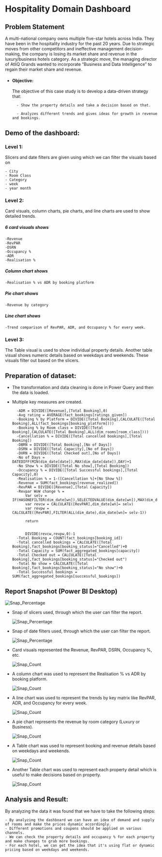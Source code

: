 # Hospitality Domain Dashboard


## Problem Statement

A multi-national company owns multiple five-star hotels across India. They have been in the hospitality industry for the past 20 years. Due to strategic moves from other competitors and ineffective management decision-making, the company is losing its market share and revenue in the luxury/business hotels category. As a strategic move, the managing director of AtliQ Grands wanted to incorporate “Business and Data Intelligence” to regain their market share and revenue.


- #### Objective:

  The objective of this case study is to develop a data-driven strategy that:

        - Show the property details and take a decision based on that.

        - Analyzes different trends and gives ideas for growth in revenue and bookings.

## Demo of the dashboard:

### Level 1: 
Slicers and date filters are given using which we can filter the visuals based on

	- City
	- Room Class
	- Category
	- week
	- year month

### Level 2: 
Card visuals, column charts, pie charts, and line charts are used to show detailed trends.

##### 6 card visuals shows

	-Revenue
	-RevPAR
	-DSRN
	-Occupancy %
	-ADR
	-Realisation %
 
 ##### Column chart shows

 	-Realisation % vs ADR by booking platform

  ##### Pie chart shows

  	-Revenue by category

   ##### Line chart shows

   	-Trend comparison of RevPAR, ADR, and Occupancy % for every week.

### Level 3: 
The Table visual is used to show individual property details. Another table visual shows numeric details based on weekdays and weekends. These visuals filter out based on the slicers.

## Preparation of dataset:

- The transformation and data cleaning is done in Power Query and then the data is loaded.
- Multiple key measures are created.

  		-ADR = DIVIDE([Revenue],[Total Booking],0)
  		-Avg rating = AVERAGE(fact_bookings[ratings_given])
  		-Booking % by Platform = DIVIDE([Total Booking],CALCULATE([Total Booking],ALL(fact_bookings[booking_platform])))
  		-Booking % by Room class = DIVIDE([Total Booking],CALCULATE([Total Booking],ALL(dim_rooms[room_class])))
  		-Cancellation % = DIVIDE([Total cancelled bookings],[Total Booking])
  		-DBRN = DIVIDE([Total Booking],[No of Days])
  		-DSRN = DIVIDE([Total Capacity],[No of Days])
  		-DURN = DIVIDE([Total Checked out],[No of Days])
  		-No of Days = DATEDIFF(MIN(dim_date[date]),MAX(dim_date[date]),DAY)+1
  		-No Show % = DIVIDE([Total No show],[Total Booking])
  		-Occupancy % = DIVIDE([Total Successful bookings],[Total Capacity],0)
  		-Realisation % = 1-([Cancellation %]+[No Show %])
  		-Revenue = SUM(fact_bookings[revenue_realized])
  		-RevPAR = DIVIDE([Revenue],[Total Capacity])
  		-Revpar WoW change % = 
			Var selv = IF(HASONEFILTER(dim_date[wn]),SELECTEDVALUE(dim_date[wn]),MAX(dim_date[wn]))
			var revcw = CALCULATE([RevPAR],dim_date[wn]= selv)
			var revpw =  CALCULATE([RevPAR],FILTER(ALL(dim_date),dim_date[wn]= selv-1))
			
			return
			
			
			DIVIDE(revcw,revpw,0)-1
  		-Total Booking = COUNT(fact_bookings[booking_id])
  		-Total cancelled bookings = CALCULATE([Total Booking],fact_bookings[booking_status]="Cancelled")+0
  		-Total Capacity = SUM(fact_aggregated_bookings[capacity])
  		-Total Checked out = CALCULATE([Total Booking],fact_bookings[booking_status]="Checked out")
  		-Total No show = CALCULATE([Total Booking],fact_bookings[booking_status]="No show")+0
  		-Total Successful bookings = SUM(fact_aggregated_bookings[successful_bookings])


## Report Snapshot (Power BI Desktop)
 
  ![Snap_Percentage](https://github.com/user-attachments/assets/b7cd9452-24ee-42ee-a587-470f17e351fb)


- Snap of slicers used, through which the user can filter the report.

   ![Snap_Percentage](https://github.com/user-attachments/assets/903d019d-0029-43ea-b005-c0e21ebef49d)

- Snap of date filters used, through which the user can filter the report.

   ![Snap_Percentage](https://github.com/user-attachments/assets/9761135c-8667-4ca3-975c-01ea1472f24e)


- Card visuals represented the Revenue, RevPAR, DSRN, Occupancy %, etc.

  ![Snap_Count](https://github.com/user-attachments/assets/915a1108-4bde-4be0-9b09-3fb584fe3465)

 
- A column chart was used to represent the Realisation % vs ADR by booking platform.

  ![Snap_Count](https://github.com/user-attachments/assets/084beabf-a408-4a62-87f0-18d8f013c4c0) 


- A line chart was used to represent the trends by key matrix like RevPAR, ADR, and Occupancy for every week.               

  ![Snap_Count](https://github.com/user-attachments/assets/e75dbd07-f853-4ec6-ab1c-a989f7745f64) 


- A pie chart represents the revenue by room category (Luxury or Business).

  ![Snap_Count](https://github.com/user-attachments/assets/95f65d95-25b8-49c4-88f9-2c4c7811db45) 


- A Table chart was used to represent booking and revenue details based on weekdays and weekends.

  ![Snap_Count](https://github.com/user-attachments/assets/41c7ff49-ed73-4a73-80e5-b8cab601b068)


- Another Table chart was used to represent each property detail which is useful to make decisions based on property.

  ![Snap_Count](https://github.com/user-attachments/assets/9c6b01ce-e0a1-499b-a27f-c224e635f972)



## Analysis and Result:

By analyzing the data it was found that we have to take the following steps:

	- By analyzing the dashboard we can have an idea of demand and supply of rooms and make the prices dynamic accordingly.
	- Different promotions and coupons should be applied on various channels.
	- We can check the property details and occupancy % for each property and make changes to grab more bookings.
	- For each hotel, we can get the idea that it's using flat or dynamic pricing based on weekdays and weekends.
